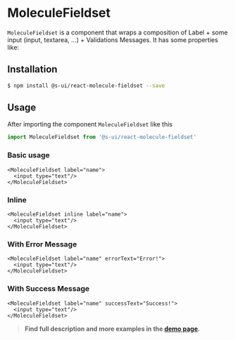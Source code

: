 # MoleculeFieldset


`MoleculeFieldset` is a component that wraps a composition of Label + some input (input, textarea, ...) + Validations  Messages. It has some properties like:


## Installation

```sh
$ npm install @s-ui/react-molecule-fieldset --save
```

## Usage

After importing the component `MoleculeFieldset` like this

```javascript
import MoleculeFieldset from '@s-ui/react-molecule-fieldset'
```

### Basic usage

```
<MoleculeFieldset label="name">
  <input type="text"/>
</MoleculeFieldset>
```

### Inline

```
<MoleculeFieldset inline label="name">
  <input type="text"/>
</MoleculeFieldset>
```

### With Error Message 

```
<MoleculeFieldset label="name" errorText="Error!">
  <input type="text"/>
</MoleculeFieldset>
```

### With Success Message 

```
<MoleculeFieldset label="name" successText="Success!">
  <input type="text"/>
</MoleculeFieldset>
```

> **Find full description and more examples in the [demo page](https://sui-components.now.sh/workbench/molecule/fieldset/demo).**